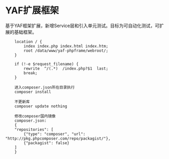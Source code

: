 YAF扩展框架
==================

基于YAF框架扩展，新增Service层和引入单元测试。目标为可自动化测试，可扩展的基础框架。


```
    location / {
        index index.php index.html index.htm;
        root /data/www/yaf-phpframe/webroot/;
    }

    if (!-e $request_filename) {
        rewrite  ^/(.*)  /index.php?$1  last;
        break;
    }
```

```
	进入composer.json所在目录执行
	composer install

	不更新库
	composer update nothing

	修改composer国内镜像
	composer.json:
	{
    "repositories": [
        {"type": "composer", "url": "http://pkg.phpcomposer.com/repo/packagist/"},
        {"packagist": false}
    ]
	}
```

